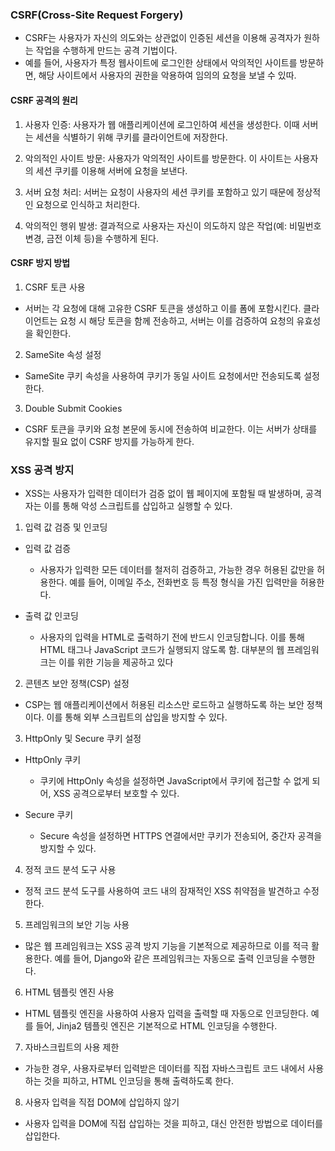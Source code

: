 ### CSRF(Cross-Site Request Forgery)

- CSRF는 사용자가 자신의 의도와는 상관없이 인증된 세션을 이용해 공격자가 원하는 작업을 수행하게 만드는 공격 기법이다.
- 예를 들어, 사용자가 특정 웹사이트에 로그인한 상태에서 악의적인 사이트를 방문하면, 해당 사이트에서 사용자의 권한을 악용하여 임의의 요청을 보낼 수 있따.

#### CSRF 공격의 원리

1. 사용자 인증: 사용자가 웹 애플리케이션에 로그인하여 세션을 생성한다. 이때 서버는 세션을 식별하기 위해 쿠키를 클라이언트에 저장한다.

2. 악의적인 사이트 방문: 사용자가 악의적인 사이트를 방문한다. 이 사이트는 사용자의 세션 쿠키를 이용해 서버에 요청을 보낸다.

3. 서버 요청 처리: 서버는 요청이 사용자의 세션 쿠키를 포함하고 있기 때문에 정상적인 요청으로 인식하고 처리한다.

4. 악의적인 행위 발생: 결과적으로 사용자는 자신이 의도하지 않은 작업(예: 비밀번호 변경, 금전 이체 등)을 수행하게 된다.

#### CSRF 방지 방법

1. CSRF 토큰 사용

- 서버는 각 요청에 대해 고유한 CSRF 토큰을 생성하고 이를 폼에 포함시킨다. 클라이언트는 요청 시 해당 토큰을 함께 전송하고, 서버는 이를 검증하여 요청의 유효성을 확인한다.

2. SameSite 속성 설정

- SameSite 쿠키 속성을 사용하여 쿠키가 동일 사이트 요청에서만 전송되도록 설정한다.

3. Double Submit Cookies

- CSRF 토큰을 쿠키와 요청 본문에 동시에 전송하여 비교한다. 이는 서버가 상태를 유지할 필요 없이 CSRF 방지를 가능하게 한다.

### XSS 공격 방지

- XSS는 사용자가 입력한 데이터가 검증 없이 웹 페이지에 포함될 때 발생하며, 공격자는 이를 통해 악성 스크립트를 삽입하고 실행할 수 있다.

1. 입력 값 검증 및 인코딩

- 입력 값 검증

  - 사용자가 입력한 모든 데이터를 철저히 검증하고, 가능한 경우 허용된 값만을 허용한다. 예를 들어, 이메일 주소, 전화번호 등 특정 형식을 가진 입력만을 허용한다.

- 출력 값 인코딩

  - 사용자의 입력을 HTML로 출력하기 전에 반드시 인코딩합니다. 이를 통해 HTML 태그나 JavaScript 코드가 실행되지 않도록 함. 대부분의 웹 프레임워크는 이를 위한 기능을 제공하고 있다

2. 콘텐츠 보안 정책(CSP) 설정

- CSP는 웹 애플리케이션에서 허용된 리소스만 로드하고 실행하도록 하는 보안 정책이다. 이를 통해 외부 스크립트의 삽입을 방지할 수 있다.

3. HttpOnly 및 Secure 쿠키 설정

- HttpOnly 쿠키

  - 쿠키에 HttpOnly 속성을 설정하면 JavaScript에서 쿠키에 접근할 수 없게 되어, XSS 공격으로부터 보호할 수 있다.

- Secure 쿠키

  - Secure 속성을 설정하면 HTTPS 연결에서만 쿠키가 전송되어, 중간자 공격을 방지할 수 있다.

4. 정적 코드 분석 도구 사용

- 정적 코드 분석 도구를 사용하여 코드 내의 잠재적인 XSS 취약점을 발견하고 수정한다.

5. 프레임워크의 보안 기능 사용

- 많은 웹 프레임워크는 XSS 공격 방지 기능을 기본적으로 제공하므로 이를 적극 활용한다. 예를 들어, Django와 같은 프레임워크는 자동으로 출력 인코딩을 수행한다.

6. HTML 템플릿 엔진 사용

- HTML 템플릿 엔진을 사용하여 사용자 입력을 출력할 때 자동으로 인코딩한다. 예를 들어, Jinja2 템플릿 엔진은 기본적으로 HTML 인코딩을 수행한다.

7. 자바스크립트의 사용 제한

- 가능한 경우, 사용자로부터 입력받은 데이터를 직접 자바스크립트 코드 내에서 사용하는 것을 피하고, HTML 인코딩을 통해 출력하도록 한다.

8. 사용자 입력을 직접 DOM에 삽입하지 않기

- 사용자 입력을 DOM에 직접 삽입하는 것을 피하고, 대신 안전한 방법으로 데이터를 삽입한다.
